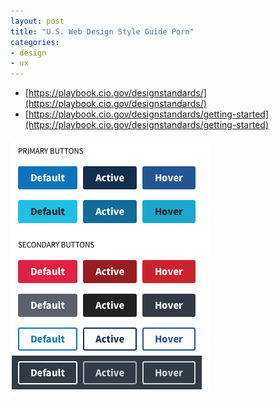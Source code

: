 ```yaml
---
layout: post
title: "U.S. Web Design Style Guide Porn"
categories:
- design
- ux
---
```


* [https://playbook.cio.gov/designstandards/](https://playbook.cio.gov/designstandards/)
* [https://playbook.cio.gov/designstandards/getting-started](https://playbook.cio.gov/designstandards/getting-started)

![U.S. Buttons](/images/posts/govbuttons.png)